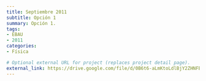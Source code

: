 ```yaml
---
title: Septiembre 2011
subtitle: Opción 1
summary: Opción 1.
tags:
- EBAU
- 2011
categories:
- Física

# Optional external URL for project (replaces project detail page).
external_link: https://drive.google.com/file/d/0B6t6-aLmKtoLdlBjY2ZHNFBhSmc/view
---
```

